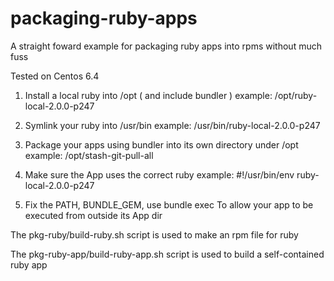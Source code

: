 packaging-ruby-apps
===================

A straight foward example for packaging ruby apps into rpms without much fuss

Tested on Centos 6.4


1. Install a local ruby into /opt ( and include bundler )
      example: /opt/ruby-local-2.0.0-p247

2. Symlink your ruby into /usr/bin
      example: /usr/bin/ruby-local-2.0.0-p247

3. Package your apps using bundler into its own directory under /opt
      example: /opt/stash-git-pull-all

4. Make sure the App uses  the correct ruby
       example: #!/usr/bin/env ruby-local-2.0.0-p247

5. Fix the PATH, BUNDLE_GEM, use bundle exec
    To allow your app to be executed from outside its App dir




The pkg-ruby/build-ruby.sh script is used to make an rpm file for ruby

The pkg-ruby-app/build-ruby-app.sh script is used to build a self-contained ruby app
